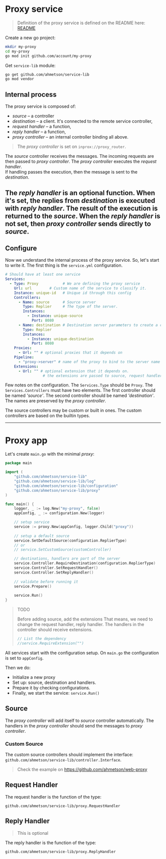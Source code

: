 # Proxy service
> Definition of the proxy service is defined on the README here:
[README](README.md)

Create a new go project:

```sh
mkdir my-proxy
cd my-proxy
go mod init github.com/account/my-proxy
```

Get `service-lib` module:

```sh
go get github.com/ahmetson/service-lib
go mod vendor
```

## Internal process

The proxy service is composed of: 
* *source* &ndash; a controller
* *destination* &ndash; a client. It's connected to the remote service controller,
* *request handler* &ndash; a function, 
* *reply handler* &ndash; a function,
* *proxy controller* &ndash; an internal controller binding all above.

> The *proxy controller* is set on `inprox://proxy_router`. 

The *source* controller receives the messages. 
The incoming requests are then passed to *proxy controller*. 
The *proxy controller* executes the *request handler*.  
If handling passes the execution, then the message is sent to the *destination*.

The *reply handler* is an optional function.
When it's set, the replies from *destination* is executed with *reply handler*.
The result of the execution is returned to the *source*.
When the *reply handler* is not set, then *proxy controller* sends directly to *source*.
---

## Configure

Now we understand the internal process of the proxy service. So, let's
start to write it. The first thing is the `service.yml` configuration.

```yaml
# Should have at least one service
Services:
  - Type: Proxy           # We are defining the proxy service
    Url: url        # Custom name of the service to classify it.
    Instance: unique-id   # Unique id through this config
    Controllers:
      - Name: source      # Source server
        Type: Replier     # The type of the server.
        Instances:
          - Instance: unique-source
            Port: 8080
      - Name: destination # Destination server parameters to create a client
        Type: Replier
        Instances:
          - Instance: unique-destination
            Port: 8080
    Proxies:
      - Url: "" # optional proxies that it depends on
    Pipeline:
      - "proxy->server" # name of the proxy to bind to the server name
    Extensions:
      - Url: "" # optional extension that it depends on.
                 # the extensions are passed to source, request handler to reply handler.
```

Few notes on the configuration.
The `Services.Type` should be `Proxy`. 
The `Services.Controllers` must have two elements. 
The first controller should be named *'source'*.
The second controller should be named *'destination'*. 
The names are preserved by the *proxy controller*.

The source controllers may be custom or built in ones. 
The custom controllers are based on the builtin types.

---

# Proxy app

Let's create `main.go` with the minimal *proxy*:

```go
package main

import (
	"github.com/ahmetson/service-lib"
	"github.com/ahmetson/service-lib/log"
	"github.com/ahmetson/service-lib/configuration"
	"github.com/ahmetson/service-lib/proxy"
)

func main() {
	logger, _ := log.New("my-proxy", false)
	appConfig, _ := configuration.New(logger)

	// setup service
	service := proxy.New(appConfig, logger.Child("proxy"))
	
	// setup a default source
	service.SetDefaultSource(configuration.ReplierType)
	// or
	// service.SetCustomSource(customController)

	// destinations, handlers are part of the server
	service.Controller.RequireDestination(configuration.ReplierType)
	service.Controller.SetRequestHandler()
	service.Controller.SetReplyHandler()
	
	// validate before running it
	service.Prepare()
	
	service.Run()
}
```

> TODO
> 
> Before adding source, add the extensions
> That means, we need to change the request handler, reply handler.
> The handlers in the controller should receive extensions.
> ```go
> // List the dependency
> //service.RequireExtension("")
> ```

All services start with the configuration setup.
On `main.go` the configuration is set to `appConfig`.

Then we do:
* Initialize a new proxy
* Set up: source, destination and handlers.
* Prepare it by checking configurations.
* Finally, we start the service: `service.Run()`

## Source
The *proxy controller* will add itself to *source* controller automatically.
The handlers in the *proxy controller* should send the messages to *proxy controller*.

### Custom Source
The custom source controllers should implement the interface:
`github.com/ahmetson/service-lib/controller.Interface`.

> Check the example on https://github.com/ahmetson/web-proxy

## Request Handler
The request handler is the function of the type:

`github.com/ahmetson/service-lib/proxy.RequestHandler`

## Reply Handler

> This is optional

The reply handler is the function of the type:

`github.com/ahmetson/service-lib/proxy.ReplyHandler`
